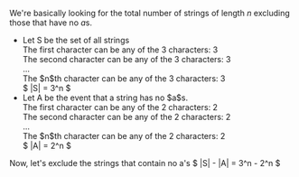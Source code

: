 We're basically looking for the total number of strings of length $n$ excluding those that have no $a$s.

<ul>
<li> Let S be the set of all strings <br/> 
The first character can be any of the 3 characters: 3 <br/> 
The second character can be any of the 3 characters: 3 <br/> 
... <br/> 
The $n$th character can be any of the 3 characters: 3 <br/> 
$ |S| = 3^n $
	<li> Let A be the event that a string has no $a$s. <br/> 
The first character can be any of the 2 characters: 2 <br/> 
The second character can be any of the 2 characters: 2 <br/> 
... <br/> 
The $n$th character can be any of the 2 characters: 2 <br/> 
$ |A| = 2^n $
</ul>
Now, let's exclude the strings that contain no a's 
$ |S| - |A| = 3^n - 2^n $
